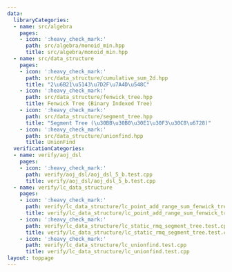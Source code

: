 ```yaml
---
data:
  libraryCategories:
  - name: src/algebra
    pages:
    - icon: ':heavy_check_mark:'
      path: src/algebra/monoid_min.hpp
      title: src/algebra/monoid_min.hpp
  - name: src/data_structure
    pages:
    - icon: ':heavy_check_mark:'
      path: src/data_structure/cumulative_sum_2d.hpp
      title: "2\u6B21\u5143\u7D2F\u7A4D\u548C"
    - icon: ':heavy_check_mark:'
      path: src/data_structure/fenwick_tree.hpp
      title: Fenwick Tree (Binary Indexed Tree)
    - icon: ':heavy_check_mark:'
      path: src/data_structure/segment_tree.hpp
      title: "Segment Tree (\u30BB\u30B0\u30E1\u30F3\u30C8\u6728)"
    - icon: ':heavy_check_mark:'
      path: src/data_structure/unionfind.hpp
      title: UnionFind
  verificationCategories:
  - name: verify/aoj_dsl
    pages:
    - icon: ':heavy_check_mark:'
      path: verify/aoj_dsl/aoj_dsl_5_b.test.cpp
      title: verify/aoj_dsl/aoj_dsl_5_b.test.cpp
  - name: verify/lc_data_structure
    pages:
    - icon: ':heavy_check_mark:'
      path: verify/lc_data_structure/lc_point_add_range_sum_fenwick_tree.test.cpp
      title: verify/lc_data_structure/lc_point_add_range_sum_fenwick_tree.test.cpp
    - icon: ':heavy_check_mark:'
      path: verify/lc_data_structure/lc_static_rmq_segment_tree.test.cpp
      title: verify/lc_data_structure/lc_static_rmq_segment_tree.test.cpp
    - icon: ':heavy_check_mark:'
      path: verify/lc_data_structure/lc_unionfind.test.cpp
      title: verify/lc_data_structure/lc_unionfind.test.cpp
layout: toppage
---
```

